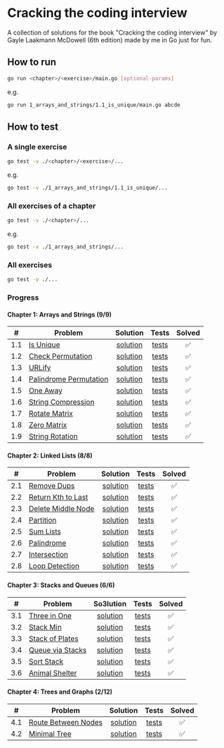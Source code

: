# Cracking the coding interview

A collection of solutions for the book "Cracking the coding interview" by Gayle Laakmann McDowell (6th edition) made by me in Go just for fun.

## How to run

```bash
go run <chapter>/<exercise>/main.go [optional-params]
```

e.g.

```bash
go run 1_arrays_and_strings/1.1_is_unique/main.go abcde
```

## How to test

### A single exercise

```bash
go test -v ./<chapter>/<exercise>/...
```

e.g.

```bash
go test -v ./1_arrays_and_strings/1.1_is_unique/...
```

### All exercises of a chapter

``` bash
go test -v ./<chapter>/...
```

e.g.

``` bash
go test -v ./1_arrays_and_strings/...
```

### All exercises

```bash
go test -v ./...
```

### Progress

#### Chapter 1: Arrays and Strings (9/9)

|  #  | Problem                        | Solution         | Tests         | Solved |
|-----|--------------------------------|:----------------:|:-------------:|:------:|
| 1.1 | [Is Unique][p1.1]              | [solution][s1.1] | [tests][t1.1] |   ✅   |
| 1.2 | [Check Permutation][p1.2]      | [solution][s1.2] | [tests][t1.2] |   ✅   |
| 1.3 | [URLify][p1.3]                 | [solution][s1.3] | [tests][t1.3] |   ✅   |
| 1.4 | [Palindrome Permutation][p1.4] | [solution][s1.4] | [tests][t1.4] |   ✅   |
| 1.5 | [One Away][p1.5]               | [solution][s1.5] | [tests][t1.5] |   ✅   |
| 1.6 | [String Compression][p1.6]     | [solution][s1.6] | [tests][t1.6] |   ✅   |
| 1.7 | [Rotate Matrix][p1.7]          | [solution][s1.7] | [tests][t1.7] |   ✅   |
| 1.8 | [Zero Matrix][p1.8]            | [solution][s1.8] | [tests][t1.8] |   ✅   |
| 1.9 | [String Rotation][p1.9]        | [solution][s1.9] | [tests][t1.9] |   ✅   |

<!-- References: Chapter 1-->
[p1.1]: 1_arrays_and_strings/1.1_is_unique/README.md
[s1.1]: 1_arrays_and_strings/1.1_is_unique/main.go
[t1.1]: 1_arrays_and_strings/1.1_is_unique/main_test.go
[p1.2]: 1_arrays_and_strings/1.2_check_permutation/README.md
[s1.2]: 1_arrays_and_strings/1.2_check_permutation/main.go
[t1.2]: 1_arrays_and_strings/1.2_check_permutation/main_test.go
[p1.3]: 1_arrays_and_strings/1.3_urlify/README.md
[s1.3]: 1_arrays_and_strings/1.3_urlify/main.go
[t1.3]: 1_arrays_and_strings/1.3_urlify/main_test.go
[p1.4]: 1_arrays_and_strings/1.4_palindrome_permutation/README.md
[s1.4]: 1_arrays_and_strings/1.4_palindrome_permutation/main.go
[t1.4]: 1_arrays_and_strings/1.4_palindrome_permutation/main_test.go
[p1.5]: 1_arrays_and_strings/1.5_one_away/README.md
[s1.5]: 1_arrays_and_strings/1.5_one_away/main.go
[t1.5]: 1_arrays_and_strings/1.5_one_away/main_test.go
[p1.6]: 1_arrays_and_strings/1.6_string_compression/README.md
[s1.6]: 1_arrays_and_strings/1.6_string_compression/main.go
[t1.6]: 1_arrays_and_strings/1.6_string_compression/main_test.go
[p1.7]: 1_arrays_and_strings/1.7_rotate_matrix/README.md
[s1.7]: 1_arrays_and_strings/1.7_rotate_matrix/main.go
[t1.7]: 1_arrays_and_strings/1.7_rotate_matrix/main_test.go
[p1.8]: 1_arrays_and_strings/1.8_zero_matrix/README.md
[s1.8]: 1_arrays_and_strings/1.8_zero_matrix/main.go
[t1.8]: 1_arrays_and_strings/1.8_zero_matrix/main_test.go
[p1.9]: 1_arrays_and_strings/1.9_string_rotation/README.md
[s1.9]: 1_arrays_and_strings/1.9_string_rotation/main.go
[t1.9]: 1_arrays_and_strings/1.9_string_rotation/main_test.go

#### Chapter 2: Linked Lists (8/8)

|  #  | Problem                    | Solution         | Tests         | Solved |
|-----|----------------------------|:----------------:|:-------------:|:------:|
| 2.1 | [Remove Dups][p2.1]        | [solution][s2.1] | [tests][t2.1] |   ✅   |
| 2.2 | [Return Kth to Last][p2.2] | [solution][s2.2] | [tests][t2.2] |   ✅   |
| 2.3 | [Delete Middle Node][p2.3] | [solution][s2.3] | [tests][t2.3] |   ✅   |
| 2.4 | [Partition][p2.4]          | [solution][s2.4] | [tests][t2.4] |   ✅   |
| 2.5 | [Sum Lists][p2.5]          | [solution][s2.5] | [tests][t2.5] |   ✅   |
| 2.6 | [Palindrome][p2.6]         | [solution][s2.6] | [tests][t2.6] |   ✅   |
| 2.7 | [Intersection][p2.7]       | [solution][s2.7] | [tests][t2.7] |   ✅   |
| 2.8 | [Loop Detection][p2.8]     | [solution][s2.8] | [tests][t2.8] |   ✅   |

<!-- References: Chapter 2 -->
[p2.1]: 2_linked_lists/2.1_remove_dups/README.md
[s2.1]: 2_linked_lists/2.1_remove_dups/main.go
[t2.1]: 2_linked_lists/2.1_remove_dups/main_test.go
[p2.2]: 2_linked_lists/2.2_return_kth_to_last/README.md
[s2.2]: 2_linked_lists/2.2_return_kth_to_last/main.go
[t2.2]: 2_linked_lists/2.2_return_kth_to_last/main_test.go
[p2.3]: 2_linked_lists/2.3_delete_middle_node/README.md
[s2.3]: 2_linked_lists/2.3_delete_middle_node/main.go
[t2.3]: 2_linked_lists/2.3_delete_middle_node/main_test.go
[p2.4]: 2_linked_lists/2.4_partition/README.md
[s2.4]: 2_linked_lists/2.4_partition/main.go
[t2.4]: 2_linked_lists/2.4_partition/main_test.go
[p2.5]: 2_linked_lists/2.5_sum_lists/README.md
[s2.5]: 2_linked_lists/2.5_sum_lists/main.go
[t2.5]: 2_linked_lists/2.5_sum_lists/main_test.go
[p2.6]: 2_linked_lists/2.6_palindrome/README.md
[s2.6]: 2_linked_lists/2.6_palindrome/main.go
[t2.6]: 2_linked_lists/2.6_palindrome/main_test.go
[p2.7]: 2_linked_lists/2.7_intersection/README.md
[s2.7]: 2_linked_lists/2.7_intersection/main.go
[t2.7]: 2_linked_lists/2.7_intersection/main_test.go
[p2.8]: 2_linked_lists/2.8_loop_detection/README.md
[s2.8]: 2_linked_lists/2.8_loop_detection/main.go
[t2.8]: 2_linked_lists/2.8_loop_detection/main_test.go

#### Chapter 3: Stacks and Queues (6/6)

|  #  | Problem                  | So3lution        | Tests         | Solved |
|-----|--------------------------|:----------------:|:-------------:|:------:|
| 3.1 | [Three in One][p3.1]     | [solution][s3.1] | [tests][t3.1] |   ✅   |
| 3.2 | [Stack Min][p3.2]        | [solution][s3.2] | [tests][t3.2] |   ✅   |
| 3.3 | [Stack of Plates][p3.3]  | [solution][s3.3] | [tests][t3.3] |   ✅   |
| 3.4 | [Queue via Stacks][p3.4] | [solution][s3.4] | [tests][t3.4] |   ✅   |
| 3.5 | [Sort Stack][p3.5]       | [solution][s3.5] | [tests][t3.5] |   ✅   |
| 3.6 | [Animal Shelter][p3.6]   | [solution][s3.6] | [tests][t3.6] |   ✅   |

<!-- References: Chapter 3 -->
[p3.1]: 3_stacks_and_queues/3.1_three_in_one/README.md
[s3.1]: 3_stacks_and_queues/3.1_three_in_one/main.go
[t3.1]: 3_stacks_and_queues/3.1_three_in_one/main_test.go
[p3.2]: 3_stacks_and_queues/3.2_stack_min/README.md
[s3.2]: 3_stacks_and_queues/3.2_stack_min/main.go
[t3.2]: 3_stacks_and_queues/3.2_stack_min/main_test.go
[p3.3]: 3_stacks_and_queues/3.3_stack_of_plates/README.md
[s3.3]: 3_stacks_and_queues/3.3_stack_of_plates/main.go
[t3.3]: 3_stacks_and_queues/3.3_stack_of_plates/main_test.go
[p3.4]: 3_stacks_and_queues/3.4_queue_via_stacks/README.md
[s3.4]: 3_stacks_and_queues/3.4_queue_via_stacks/main.go
[t3.4]: 3_stacks_and_queues/3.4_queue_via_stacks/main_test.go
[p3.5]: 3_stacks_and_queues/3.5_sort_stack/README.md
[s3.5]: 3_stacks_and_queues/3.5_sort_stack/main.go
[t3.5]: 3_stacks_and_queues/3.5_sort_stack/main_test.go
[p3.6]: 3_stacks_and_queues/3.6_animal_shelter/README.md
[s3.6]: 3_stacks_and_queues/3.6_animal_shelter/main.go
[t3.6]: 3_stacks_and_queues/3.6_animal_shelter/main_test.go

#### Chapter 4: Trees and Graphs (2/12)
<!--
#### Chapter 4: Trees and Graphs (3/12)
#### Chapter 4: Trees and Graphs (4/12)
#### Chapter 4: Trees and Graphs (5/12)
#### Chapter 4: Trees and Graphs (6/12)
#### Chapter 4: Trees and Graphs (7/12)
#### Chapter 4: Trees and Graphs (8/12)
#### Chapter 4: Trees and Graphs (9/12)
#### Chapter 4: Trees and Graphs (10/12)
#### Chapter 4: Trees and Graphs (11/12)
#### Chapter 4: Trees and Graphs (12/12)
-->

|  #  | Problem                       | Solution          | Tests          | Solved |
|-----|-------------------------------|:-----------------:|:--------------:|:------:|
| 4.1 | [Route Between Nodes][p4.1]   | [solution][s4.1]  | [tests][t4.1]  |   ✅   |
| 4.2 | [Minimal Tree][p4.2]          | [solution][s4.2]  | [tests][t4.2]  |   ✅   |
<!--
| 4.3 | [List of Depths][p4.3]        | [solution][s4.3]  | [tests][t4.3]  |   ✅   |
| 4.4 | [Check Balanced][p4.4]        | [solution][s4.4]  | [tests][t4.4]  |   ✅   |
| 4.5 | [Validate BST][p4.5]          | [solution][s4.5]  | [tests][t4.5]  |   ✅   |
| 4.6 | [Successor][p4.6]             | [solution][s4.6]  | [tests][t4.6]  |   ✅   |
| 4.7 | [Build Order][p4.7]           | [solution][s4.7]  | [tests][t4.7]  |   ✅   |
| 4.8 | [First Common Ancestor][p4.8] | [solution][s4.8]  | [tests][t4.8]  |   ✅   |
| 4.9 | [BST Sequences][p4.9]         | [solution][s4.9]  | [tests][t4.9]  |   ✅   |
| 4.10 | [Check Subtree][p4.10]       | [solution][s4.10] | [tests][t4.10] |   ✅   |
| 4.11 | [Random Node][p4.11]         | [solution][s4.11] | [tests][t4.11] |   ✅   |
| 4.12 | [Paths with Sum][p4.12]      | [solution][s4.12] | [tests][t4.12] |   ✅   |
-->

<!-- References: Chapter 4 -->
[p4.1]: 4_trees_and_graphs/4.1_route_between_nodes/README.md
[s4.1]: 4_trees_and_graphs/4.1_route_between_nodes/main.go
[t4.1]: 4_trees_and_graphs/4.1_route_between_nodes/main_test.go
[p4.2]: 4_trees_and_graphs/4.2_minimal_tree/README.md
[s4.2]: 4_trees_and_graphs/4.2_minimal_tree/main.go
[t4.2]: 4_trees_and_graphs/4.2_minimal_tree/main_test.go
<!--
[p4.3]: 4_trees_and_graphs/4.3_list_of_depths/README.md
[s4.3]: 4_trees_and_graphs/4.3_list_of_depths/main.go
[t4.3]: 4_trees_and_graphs/4.3_list_of_depths/main_test.go
[p4.4]: 4_trees_and_graphs/4.4_check_balanced/README.md
[s4.4]: 4_trees_and_graphs/4.4_check_balanced/main.go
[t4.4]: 4_trees_and_graphs/4.4_check_balanced/main_test.go
[p4.5]: 4_trees_and_graphs/4.5_validate_bst/README.md
[s4.5]: 4_trees_and_graphs/4.5_validate_bst/main.go
[t4.5]: 4_trees_and_graphs/4.5_validate_bst/main_test.go
[p4.6]: 4_trees_and_graphs/4.6_successor/README.md
[s4.6]: 4_trees_and_graphs/4.6_successor/main.go
[t4.6]: 4_trees_and_graphs/4.6_successor/main_test.go
[p4.7]: 4_trees_and_graphs/4.7_build_order/README.md
[s4.7]: 4_trees_and_graphs/4.7_build_order/main.go
[t4.7]: 4_trees_and_graphs/4.7_build_order/main_test.go
[p4.8]: 4_trees_and_graphs/4.8_first_common_ancestor/README.md
[s4.8]: 4_trees_and_graphs/4.8_first_common_ancestor/main.go
[t4.8]: 4_trees_and_graphs/4.8_first_common_ancestor/main_test.go
[p4.9]: 4_trees_and_graphs/4.9_bst_sequences/README.md
[s4.9]: 4_trees_and_graphs/4.9_bst_sequences/main.go
[t4.9]: 4_trees_and_graphs/4.9_bst_sequences/main_test.go
[p4.10]: 4_trees_and_graphs/4.10_check_subtree/README.md
[s4.10]: 4_trees_and_graphs/4.10_check_subtree/main.go
[t4.10]: 4_trees_and_graphs/4.10_check_subtree/main_test.go
[p4.11]: 4_trees_and_graphs/4.11_random_node/README.md
[s4.11]: 4_trees_and_graphs/4.11_random_node/main.go
[t4.11]: 4_trees_and_graphs/4.11_random_node/main_test.go
[p4.12]: 4_trees_and_graphs/4.12_paths_with_sum/README.md
[s4.12]: 4_trees_and_graphs/4.12_paths_with_sum/main.go
[t4.12]: 4_trees_and_graphs/4.12_paths_with_sum/main_test.go
-->
